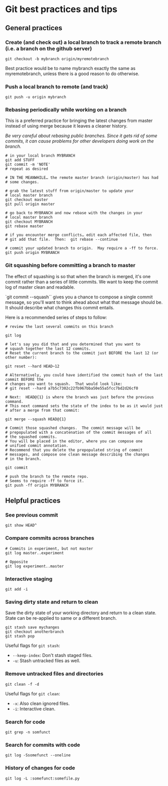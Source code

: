 Git best practices and tips
===================
General practices
-------------------------
### Create (and check out) a local branch to track a remote branch (i.e. a branch on the github server)

```
git checkout -b mybranch origin/myremotebranch
```
Best practice would be to name mybranch exactly the same as myremotebranch, unless there is a good reason to do otherwise.


### Push a local branch to remote (and track)
```
git push -u origin mybranch
```

### Rebasing periodically while working on a branch
This is a preferred practice for bringing the latest changes from master instead of using merge because it leaves a cleaner history.

*Be very careful about rebasing public branches.  Since it gets rid of some commits, it can cause problems for other developers doing work on the branch.*

```
# in your local branch MYBRANCH
git add STUFF
git commit -m 'NOTE'
# repeat as desired

# IN THE MEANWHILE… the remote master branch (origin/master) has had
# some changes.

# grab the latest stuff from origin/master to update your
# local master branch
git checkout master
git pull origin master

# go back to MYBRANCH and now rebase with the changes in your
# local master branch
git checkout MYBRANCH
git rebase master

# if you encounter merge conflicts… edit each affected file, then
# git add that file.  Then:  git rebase --continue

# commit your updated branch to origin.  May require a -ff to force.
git push origin MYBRANCH
```

### Git squashing before committing a branch to master

The effect of squashing is so that when the branch is merged, it's one commit rather than a series of little commits.  We want to keep the commit log of master clean and readable.

`git commit --squash`` gives you a chance to compose a single commit message, so you'll want to think ahead about what that message should be.  It should describe what changes this commit entails.

Here is a recommended series of steps to follow:

```
# review the last several commits on this branch

git log

# let's say you did that and you determined that you want to
# squash together the last 12 commits.
# Reset the current branch to the commit just BEFORE the last 12 (or other number):

git reset --hard HEAD~12

# Alternatively, you could have identified the commit hash of the last commit BEFORE the
# changes you want to squash.  That would look like:
# git reset --hard a7b5c7302c22fb967bba50e55a5fcc7bd2d26cf0

# Next:  HEAD@{1} is where the branch was just before the previous command.
# This next command sets the state of the index to be as it would just
# after a merge from that commit:

git merge --squash HEAD@{1}
 
# Commit those squashed changes.  The commit message will be 
# prepopulated with a concatenation of the commit messages of all
# the squashed commits.
# You will be placed in the editor, where you can compose one
# unified commit annotation.
# Recommend that you delete the prepopulated string of commit
# messages, and compose one clean message describing the changes
# in the branch.

git commit

# push the branch to the remote repo.
# Seems to require -ff to force it.
git push -ff origin MYBRANCH
```

Helpful practices
----------------------
### See previous commit
```
git show HEAD^
```

### Compare commits across branches
```
# Commits in experiment, but not master
git log master..experiment

# Opposite
git log experiment..master
```

### Interactive staging
```
git add -i
```

### Saving dirty state and return to clean
Save the dirty state of your working directory and return to a clean state.  State can be re-applied to same or a different branch.

```
git stash save mychanges
git checkout anotherbranch
git stash pop
```

Useful flags for `git stash`:

* `--keep-index`: Don't stash staged files.
* `-u`: Stash untracked files as well.

### Remove untracked files and directories
```
git clean -f -d
```

Useful flags for `git clean`:

* `-x`:  Also clean ignored files.
* `-i`:  Interactive clean.

### Search for code
```
git grep -n somfunct
```

### Search for commits with code
```
git log -Ssomefunct --oneline
```

### History of changes for code
```
git log -L :somefunct:somefile.py
```
